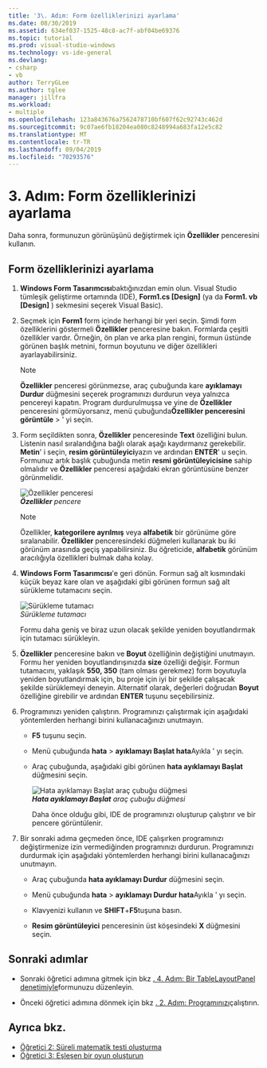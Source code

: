 ```yaml
---
title: '3\. Adım: Form özelliklerinizi ayarlama'
ms.date: 08/30/2019
ms.assetid: 634ef037-1525-48c8-ac7f-abf04be69376
ms.topic: tutorial
ms.prod: visual-studio-windows
ms.technology: vs-ide-general
ms.devlang:
- csharp
- vb
author: TerryGLee
ms.author: tglee
manager: jillfra
ms.workload:
- multiple
ms.openlocfilehash: 123a843676a7562478710bf607f62c92743c462d
ms.sourcegitcommit: 9c07ae6fb18204ea080c8248994a683fa12e5c82
ms.translationtype: MT
ms.contentlocale: tr-TR
ms.lasthandoff: 09/04/2019
ms.locfileid: "70293576"
---
```

# <a name="step-3-set-your-form-properties"></a>3\. Adım: Form özelliklerinizi ayarlama

Daha sonra, formunuzun görünüşünü değiştirmek için **Özellikler** penceresini kullanın.

## <a name="how-to-set-your-form-properties"></a>Form özelliklerinizi ayarlama

1. **Windows Form Tasarımcısı**baktığınızdan emin olun. Visual Studio tümleşik geliştirme ortamında (IDE), **Form1.cs [Design]** (ya da **Form1. vb [Design]** ) sekmesini seçerek Visual Basic).

1. Seçmek için **Form1** form içinde herhangi bir yeri seçin. Şimdi form özelliklerini göstermeli **Özellikler** penceresine bakın. Formlarda çeşitli özellikler vardır. Örneğin, ön plan ve arka plan rengini, formun üstünde görünen başlık metnini, formun boyutunu ve diğer özellikleri ayarlayabilirsiniz.

   > [!NOTE]
   > **Özellikler** penceresi görünmezse, araç çubuğunda kare **ayıklamayı Durdur** düğmesini seçerek programınızı durdurun veya yalnızca pencereyi kapatın. Program durdurulmuşsa ve yine de **Özellikler** penceresini görmüyorsanız, menü çubuğunda**Özellikler penceresini** **görüntüle** > ' yi seçin.

1. Form seçildikten sonra, **Özellikler** penceresinde **Text** özelliğini bulun. Listenin nasıl sıralandığına bağlı olarak aşağı kaydırmanız gerekebilir. **Metin**' i seçin, **resim görüntüleyici**yazın ve ardından **ENTER**' u seçin.  Formunuz artık başlık çubuğunda metin **resmi görüntüleyicisine** sahip olmalıdır ve **Özellikler** penceresi aşağıdaki ekran görüntüsüne benzer görünmelidir.

    ![Özellikler penceresi](../ide/media/express_edittextproperty.png)<br>
   ***Özellikler*** *pencere*

   > [!NOTE]
   > Özellikler, **kategorilere ayrılmış** veya **alfabetik** bir görünüme göre sıralanabilir. **Özellikler** penceresindeki düğmeleri kullanarak bu iki görünüm arasında geçiş yapabilirsiniz. Bu öğreticide, **alfabetik** görünüm aracılığıyla özellikleri bulmak daha kolay.

1. **Windows Form Tasarımcısı**'e geri dönün. Formun sağ alt kısmındaki küçük beyaz kare olan ve aşağıdaki gibi görünen formun sağ alt sürükleme tutamacını seçin.

    ![Sürükleme tutamacı](../ide/media/express_bottomrt_drag.png)<br>
   *Sürükleme tutamacı*

    Formu daha geniş ve biraz uzun olacak şekilde yeniden boyutlandırmak için tutamacı sürükleyin.

1. **Özellikler** penceresine bakın ve **Boyut** özelliğinin değiştiğini unutmayın. Formu her yeniden boyutlandırışınızda **size** özelliği değişir. Formun tutamacını, yaklaşık **550, 350** (tam olması gerekmez) form boyutuyla yeniden boyutlandırmak için, bu proje için iyi bir şekilde çalışacak şekilde sürüklemeyi deneyin. Alternatif olarak, değerleri doğrudan **Boyut** özelliğine girebilir ve ardından **ENTER** tuşunu seçebilirsiniz.

1. Programınızı yeniden çalıştırın. Programınızı çalıştırmak için aşağıdaki yöntemlerden herhangi birini kullanacağınızı unutmayın.

   - **F5** tuşunu seçin.

   - Menü çubuğunda **hata** > **ayıklamayı Başlat hata**Ayıkla ' yı seçin.

   - Araç çubuğunda, aşağıdaki gibi görünen **hata ayıklamayı Başlat** düğmesini seçin.

      ![Hata ayıklamayı Başlat araç çubuğu düğmesi](../ide/media/express_icondebug.png)<br>
     ***Hata ayıklamayı Başlat*** *araç çubuğu düğmesi*

     Daha önce olduğu gibi, IDE de programınızı oluşturup çalıştırır ve bir pencere görüntülenir.

1. Bir sonraki adıma geçmeden önce, IDE çalışırken programınızı değiştirmenize izin vermediğinden programınızı durdurun. Programınızı durdurmak için aşağıdaki yöntemlerden herhangi birini kullanacağınızı unutmayın.

   - Araç çubuğunda **hata ayıklamayı Durdur** düğmesini seçin.

   - Menü çubuğunda **hata** > **ayıklamayı Durdur hata**Ayıkla ' yı seçin.

   - Klavyenizi kullanın ve **SHIFT**+**F5**tuşuna basın.

   - **Resim görüntüleyici** penceresinin üst köşesindeki **X** düğmesini seçin.

## <a name="next-steps"></a>Sonraki adımlar

* Sonraki öğretici adımına gitmek için bkz [. 4. Adım: Bir TableLayoutPanel denetimiyle](../ide/step-4-lay-out-your-form-with-a-tablelayoutpanel-control.md)formunuzu düzenleyin.

* Önceki öğretici adımına dönmek için bkz [. 2. Adım: Programınızı](../ide/step-2-run-your-program.md)çalıştırın.

## <a name="see-also"></a>Ayrıca bkz.

* [Öğretici 2: Süreli matematik testi oluşturma](tutorial-2-create-a-timed-math-quiz.md)
* [Öğretici 3: Eşleşen bir oyun oluşturun](tutorial-3-create-a-matching-game.md)
